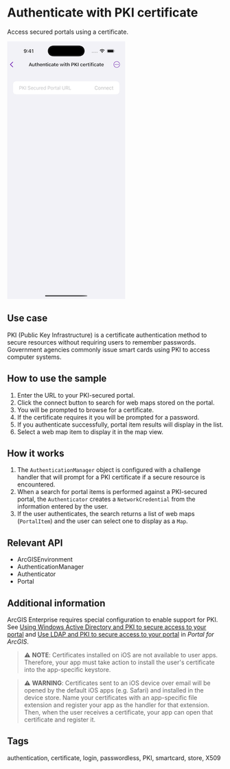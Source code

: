 # Authenticate with PKI certificate

Access secured portals using a certificate.

![Image of Authenticate with PKI certificate sample](authenticate-with-pki-certificate-1.png)

## Use case

PKI (Public Key Infrastructure) is a certificate authentication method to secure resources without requiring users to remember passwords. Government agencies commonly issue smart cards using PKI to access computer systems.

## How to use the sample

1. Enter the URL to your PKI-secured portal.
2. Click the connect button to search for web maps stored on the portal.
3. You will be prompted to browse for a certificate.
4. If the certificate requires it you will be prompted for a password.
5. If you authenticate successfully, portal item results will display in the list.
6. Select a web map item to display it in the map view.

## How it works

1. The `AuthenticationManager` object is configured with a challenge handler that will prompt for a PKI certificate if a secure resource is encountered.
2. When a search for portal items is performed against a PKI-secured portal, the `Authenticator` creates a `NetworkCredential` from the information entered by the user.
3. If the user authenticates, the search returns a list of web maps (`PortalItem`) and the user can select one to display as a `Map`.
 
## Relevant API

* ArcGISEnvironment
* AuthenticationManager
* Authenticator
* Portal

## Additional information

ArcGIS Enterprise requires special configuration to enable support for PKI. See [Using Windows Active Directory and PKI to secure access to your portal](https://enterprise.arcgis.com/en/portal/latest/administer/windows/using-windows-active-directory-and-pki-to-secure-access-to-your-portal.htm) and [Use LDAP and PKI to secure access to your portal](https://enterprise.arcgis.com/en/portal/latest/administer/windows/use-ldap-and-pki-to-secure-access-to-your-portal.htm) in *Portal for ArcGIS*.

> ⚠ **NOTE**: Certificates installed on iOS are not available to user apps. Therefore, your app must take action to install the user's certificate into the app-specific keystore.

> ⚠ **WARNING**: Certificates sent to an iOS device over email will be opened by the default iOS apps (e.g. Safari) and installed in the device store. Name your certificates with an app-specific file extension and register your app as the handler for that extension. Then, when the user receives a certificate, your app can open that certificate and register it.

## Tags

authentication, certificate, login, passwordless, PKI, smartcard, store, X509
